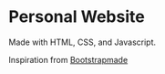 # Personal Website

Made with HTML, CSS, and Javascript.

Inspiration from [Bootstrapmade](https://bootstrapmade.com/)
